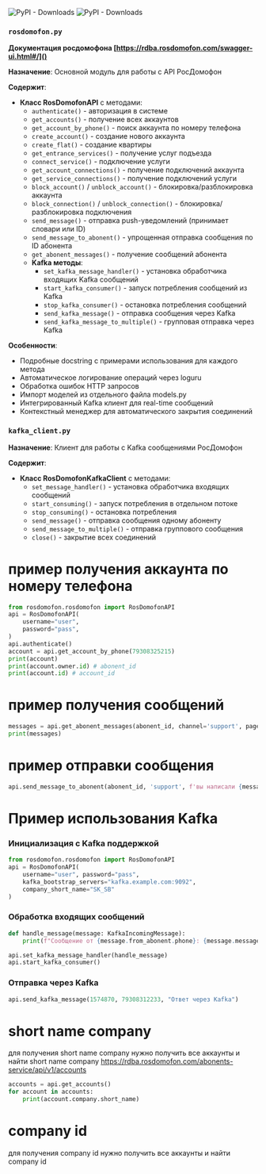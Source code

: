 

![PyPI - Downloads](https://img.shields.io/pypi/dm/rosdomofon)
![PyPI - Downloads](https://img.shields.io/pypi/dm/rosdomofon)


### `rosdomofon.py`

**Документация росдомофона [https://rdba.rosdomofon.com/swagger-ui.html#/]()**

**Назначение**: Основной модуль для работы с API РосДомофон

**Содержит**:

- **Класс RosDomofonAPI** с методами:
  - `authenticate()` - авторизация в системе
  - `get_accounts()` - получение всех аккаунтов
  - `get_account_by_phone()` - поиск аккаунта по номеру телефона
  - `create_account()` - создание нового аккаунта
  - `create_flat()` - создание квартиры
  - `get_entrance_services()` - получение услуг подъезда
  - `connect_service()` - подключение услуги
  - `get_account_connections()` - получение подключений аккаунта
  - `get_service_connections()` - получение подключений услуги
  - `block_account()` / `unblock_account()` - блокировка/разблокировка аккаунта
  - `block_connection()` / `unblock_connection()` - блокировка/разблокировка подключения
  - `send_message()` - отправка push-уведомлений (принимает словари или ID)
  - `send_message_to_abonent()` - упрощенная отправка сообщения по ID абонента
  - `get_abonent_messages()` - получение сообщений абонента
  - **Kafka методы**:
    - `set_kafka_message_handler()` - установка обработчика входящих Kafka сообщений
    - `start_kafka_consumer()` - запуск потребления сообщений из Kafka
    - `stop_kafka_consumer()` - остановка потребления сообщений
    - `send_kafka_message()` - отправка сообщения через Kafka
    - `send_kafka_message_to_multiple()` - групповая отправка через Kafka

**Особенности**:

- Подробные docstring с примерами использования для каждого метода
- Автоматическое логирование операций через loguru
- Обработка ошибок HTTP запросов
- Импорт моделей из отдельного файла models.py
- Интегрированный Kafka клиент для real-time сообщений
- Контекстный менеджер для автоматического закрытия соединений

### `kafka_client.py`

**Назначение**: Клиент для работы с Kafka сообщениями РосДомофон

**Содержит**:

- **Класс RosDomofonKafkaClient** с методами:
  - `set_message_handler()` - установка обработчика входящих сообщений
  - `start_consuming()` - запуск потребления в отдельном потоке
  - `stop_consuming()` - остановка потребления
  - `send_message()` - отправка сообщения одному абоненту
  - `send_message_to_multiple()` - отправка группового сообщения
  - `close()` - закрытие всех соединений

# пример получения аккаунта по номеру телефона

```python
from rosdomofon.rosdomofon import RosDomofonAPI
api = RosDomofonAPI(
    username="user", 
    password="pass",
)
api.authenticate()
account = api.get_account_by_phone(79308325215)
print(account)
print(account.owner.id) # abonent_id
print(account.id) # account_id
```

# пример получения сообщений

```python
messages = api.get_abonent_messages(abonent_id, channel='support', page=0, size=10)
print(messages)
```

# пример отправки сообщения

```python
api.send_message_to_abonent(abonent_id, 'support', f'вы написали {messages.content[0].message}')
```

# Пример использования Kafka

### Инициализация с Kafka поддержкой

```python
from rosdomofon.rosdomofon import RosDomofonAPI
api = RosDomofonAPI(
    username="user", password="pass",
    kafka_bootstrap_servers="kafka.example.com:9092",
    company_short_name="SK_SB"
)
```

### Обработка входящих сообщений

```python
def handle_message(message: KafkaIncomingMessage):
    print(f"Сообщение от {message.from_abonent.phone}: {message.message}")

api.set_kafka_message_handler(handle_message)
api.start_kafka_consumer()
```

### Отправка через Kafka

```python
api.send_kafka_message(1574870, 79308312233, "Ответ через Kafka")
```
# short name company
для получения short name company нужно получить все аккаунты и найти short name company
https://rdba.rosdomofon.com/abonents-service/api/v1/accounts

```python
accounts = api.get_accounts()
for account in accounts:
    print(account.company.short_name)
```

# company id
для получения company id нужно получить все аккаунты и найти company id